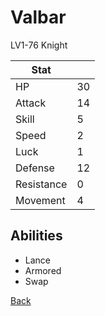 # Valbar

LV1-76 Knight

| Stat       | <!-- --> |
| ---------- | -------- |
| HP         | 30       |
| Attack     | 14       |
| Skill      | 5        |
| Speed      | 2        |
| Luck       | 1        |
| Defense    | 12       |
| Resistance | 0        |
| Movement   | 4        |

## Abilities

- Lance
- Armored
- Swap

[Back](README.md)
